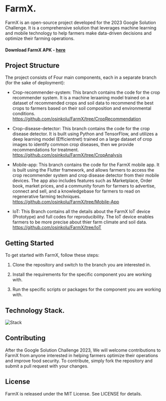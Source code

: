 # FarmX.
FarmX is an open-source project developed for the 2023 Google Solution Challenge. It is a comprehensive solution that leverages machine learning and mobile technology to help farmers make data-driven decisions and optimize their farming operations.

#### Download FarmX APK - [here](https://drive.google.com/file/d/1Tmi64gGnJCkdisvvIvoHpF-hs2tbrP5A/view?usp=sharing)

## Project Structure
The project consists of Four main components, each in a separate branch (for the sake of deployment):

* Crop-recommender-system: This branch contains the code for the crop recommender system. It is a machine leraaning model trained on a dataset of recommended crops and soil data to recommend the best crops to farmers based on their soil composition and environmental conditions. https://github.com/osinkolu/FarmX/tree/CropRecommendation

* Crop-disease-detector: This branch contains the code for the crop disease detector. It is built using Python and TensorFlow, and utilizes a deep learning model (Efficientnet) trained on a large dataset of crop images to identify common crop diseases, then we provide recommendations for treatment. https://github.com/osinkolu/FarmX/tree/CropAnalysis 

* Mobile-app: This branch contains the code for the FarmX mobile app. It is built using the Flutter framework, and allows farmers to access the crop recommender system and crop disease detector from their mobile devices. The app also includes features such as Marketplace, Order book, market prices, and a community forum for farmers to advertise, connect and sell, and a knowledgebase for farmers to read on regenerative farming techniques. https://github.com/osinkolu/FarmX/tree/Mobile-App

* IoT: This Branch contains all the details about the FarmX IoT device (Prototype) and full codes for reproducibility. The IoT device enables farmers to be more precise about thier farm climate and soil data. https://github.com/osinkolu/FarmX/tree/IoT

## Getting Started

To get started with FarmX, follow these steps:

1. Clone the repository and switch to the branch you are interested in.

2. Install the requirements for the specific component you are working with.

3. Run the specific scripts or packages for the component you are working with.

## Technology Stack.

![Stack](stack.png)


## Contributing
After the Google Solution Challenge 2023, We will welcome contributions to FarmX from anyone interested in helping farmers optimize their operations and improve food security. To contribute, simply fork the repository and submit a pull request with your changes.

## License
FarmX is released under the MIT License. See LICENSE for details.



